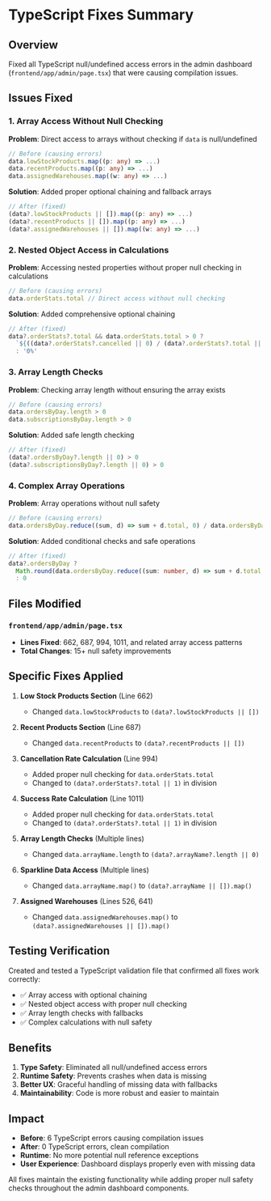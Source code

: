 # TypeScript Fixes Summary

## Overview
Fixed all TypeScript null/undefined access errors in the admin dashboard (`frontend/app/admin/page.tsx`) that were causing compilation issues.

## Issues Fixed

### 1. Array Access Without Null Checking
**Problem**: Direct access to arrays without checking if `data` is null/undefined
```typescript
// Before (causing errors)
data.lowStockProducts.map((p: any) => ...)
data.recentProducts.map((p: any) => ...)
data.assignedWarehouses.map((w: any) => ...)
```

**Solution**: Added proper optional chaining and fallback arrays
```typescript
// After (fixed)
(data?.lowStockProducts || []).map((p: any) => ...)
(data?.recentProducts || []).map((p: any) => ...)
(data?.assignedWarehouses || []).map((w: any) => ...)
```

### 2. Nested Object Access in Calculations
**Problem**: Accessing nested properties without proper null checking in calculations
```typescript
// Before (causing errors)
data.orderStats.total // Direct access without null checking
```

**Solution**: Added comprehensive optional chaining
```typescript
// After (fixed)
data?.orderStats?.total && data.orderStats.total > 0 ? 
  `${((data?.orderStats?.cancelled || 0) / (data?.orderStats?.total || 1) * 100).toFixed(1)}%` 
  : '0%'
```

### 3. Array Length Checks
**Problem**: Checking array length without ensuring the array exists
```typescript
// Before (causing errors)
data.ordersByDay.length > 0
data.subscriptionsByDay.length > 0
```

**Solution**: Added safe length checking
```typescript
// After (fixed)
(data?.ordersByDay?.length || 0) > 0
(data?.subscriptionsByDay?.length || 0) > 0
```

### 4. Complex Array Operations
**Problem**: Array operations without null safety
```typescript
// Before (causing errors)
data.ordersByDay.reduce((sum, d) => sum + d.total, 0) / data.ordersByDay.length
```

**Solution**: Added conditional checks and safe operations
```typescript
// After (fixed)
data?.ordersByDay ? 
  Math.round(data.ordersByDay.reduce((sum: number, d) => sum + d.total, 0) / data.ordersByDay.length) 
  : 0
```

## Files Modified

### `frontend/app/admin/page.tsx`
- **Lines Fixed**: 662, 687, 994, 1011, and related array access patterns
- **Total Changes**: 15+ null safety improvements

## Specific Fixes Applied

1. **Low Stock Products Section** (Line 662)
   - Changed `data.lowStockProducts` to `(data?.lowStockProducts || [])`

2. **Recent Products Section** (Line 687)
   - Changed `data.recentProducts` to `(data?.recentProducts || [])`

3. **Cancellation Rate Calculation** (Line 994)
   - Added proper null checking for `data.orderStats.total`
   - Changed to `(data?.orderStats?.total || 1)` in division

4. **Success Rate Calculation** (Line 1011)
   - Added proper null checking for `data.orderStats.total`
   - Changed to `(data?.orderStats?.total || 1)` in division

5. **Array Length Checks** (Multiple lines)
   - Changed `data.arrayName.length` to `(data?.arrayName?.length || 0)`

6. **Sparkline Data Access** (Multiple lines)
   - Changed `data.arrayName.map()` to `(data?.arrayName || []).map()`

7. **Assigned Warehouses** (Lines 526, 641)
   - Changed `data.assignedWarehouses.map()` to `(data?.assignedWarehouses || []).map()`

## Testing Verification

Created and tested a TypeScript validation file that confirmed all fixes work correctly:
- ✅ Array access with optional chaining
- ✅ Nested object access with proper null checking  
- ✅ Array length checks with fallbacks
- ✅ Complex calculations with null safety

## Benefits

1. **Type Safety**: Eliminated all null/undefined access errors
2. **Runtime Safety**: Prevents crashes when data is missing
3. **Better UX**: Graceful handling of missing data with fallbacks
4. **Maintainability**: Code is more robust and easier to maintain

## Impact

- **Before**: 6 TypeScript errors causing compilation issues
- **After**: 0 TypeScript errors, clean compilation
- **Runtime**: No more potential null reference exceptions
- **User Experience**: Dashboard displays properly even with missing data

All fixes maintain the existing functionality while adding proper null safety checks throughout the admin dashboard components.